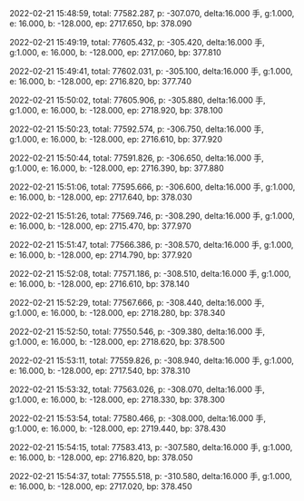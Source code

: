 2022-02-21 15:48:59, total: 77582.287, p: -307.070, delta:16.000 手, g:1.000, e: 16.000, b: -128.000, ep: 2717.650, bp: 378.090

2022-02-21 15:49:19, total: 77605.432, p: -305.420, delta:16.000 手, g:1.000, e: 16.000, b: -128.000, ep: 2717.060, bp: 377.810

2022-02-21 15:49:41, total: 77602.031, p: -305.100, delta:16.000 手, g:1.000, e: 16.000, b: -128.000, ep: 2716.820, bp: 377.740

2022-02-21 15:50:02, total: 77605.906, p: -305.880, delta:16.000 手, g:1.000, e: 16.000, b: -128.000, ep: 2718.920, bp: 378.100

2022-02-21 15:50:23, total: 77592.574, p: -306.750, delta:16.000 手, g:1.000, e: 16.000, b: -128.000, ep: 2716.610, bp: 377.920

2022-02-21 15:50:44, total: 77591.826, p: -306.650, delta:16.000 手, g:1.000, e: 16.000, b: -128.000, ep: 2716.390, bp: 377.880

2022-02-21 15:51:06, total: 77595.666, p: -306.600, delta:16.000 手, g:1.000, e: 16.000, b: -128.000, ep: 2717.640, bp: 378.030

2022-02-21 15:51:26, total: 77569.746, p: -308.290, delta:16.000 手, g:1.000, e: 16.000, b: -128.000, ep: 2715.470, bp: 377.970

2022-02-21 15:51:47, total: 77566.386, p: -308.570, delta:16.000 手, g:1.000, e: 16.000, b: -128.000, ep: 2714.790, bp: 377.920

2022-02-21 15:52:08, total: 77571.186, p: -308.510, delta:16.000 手, g:1.000, e: 16.000, b: -128.000, ep: 2716.610, bp: 378.140

2022-02-21 15:52:29, total: 77567.666, p: -308.440, delta:16.000 手, g:1.000, e: 16.000, b: -128.000, ep: 2718.280, bp: 378.340

2022-02-21 15:52:50, total: 77550.546, p: -309.380, delta:16.000 手, g:1.000, e: 16.000, b: -128.000, ep: 2718.620, bp: 378.500

2022-02-21 15:53:11, total: 77559.826, p: -308.940, delta:16.000 手, g:1.000, e: 16.000, b: -128.000, ep: 2717.540, bp: 378.310

2022-02-21 15:53:32, total: 77563.026, p: -308.070, delta:16.000 手, g:1.000, e: 16.000, b: -128.000, ep: 2718.330, bp: 378.300

2022-02-21 15:53:54, total: 77580.466, p: -308.000, delta:16.000 手, g:1.000, e: 16.000, b: -128.000, ep: 2719.440, bp: 378.430

2022-02-21 15:54:15, total: 77583.413, p: -307.580, delta:16.000 手, g:1.000, e: 16.000, b: -128.000, ep: 2716.820, bp: 378.050

2022-02-21 15:54:37, total: 77555.518, p: -310.580, delta:16.000 手, g:1.000, e: 16.000, b: -128.000, ep: 2717.020, bp: 378.450